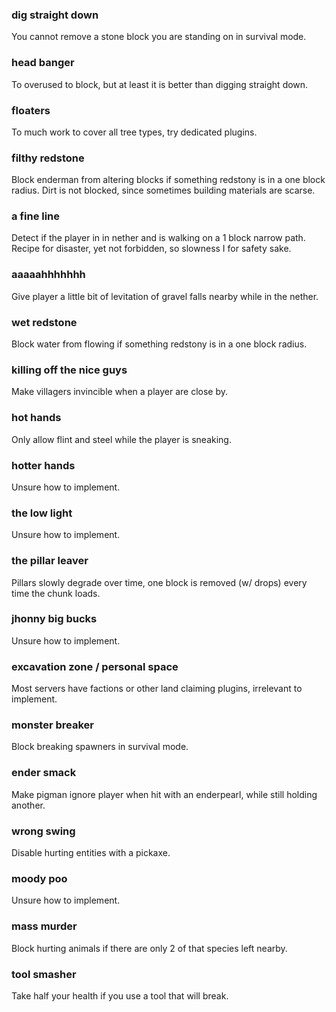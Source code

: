 ### dig straight down
You cannot remove a stone block you are standing on in survival mode.

### head banger
To overused to block, but at least it is better than digging straight down.

### floaters
To much work to cover all tree types, try dedicated plugins.

### filthy redstone
Block enderman from altering blocks if something redstony is in a one block radius.
Dirt is not blocked, since sometimes building materials are scarse.

### a fine line
Detect if the player in in nether and is walking on a 1 block narrow path.
Recipe for disaster, yet not forbidden, so slowness I for safety sake.

### aaaaahhhhhhh
Give player a little bit of levitation of gravel falls nearby while in the nether.

### wet redstone
Block water from flowing if something redstony is in a one block radius.

### killing off the nice guys
Make villagers invincible when a player are close by.

### hot hands
Only allow flint and steel while the player is sneaking.

### hotter hands
Unsure how to implement.

### the low light
Unsure how to implement.

### the pillar leaver
Pillars slowly degrade over time, one block is removed (w/ drops) every time the chunk loads.

### jhonny big bucks
Unsure how to implement.

### excavation zone / personal space
Most servers have factions or other land claiming plugins, irrelevant to implement.

### monster breaker
Block breaking spawners in survival mode.

### ender smack
Make pigman ignore player when hit with an enderpearl, while still holding another.

### wrong swing
Disable hurting entities with a pickaxe.

### moody poo
Unsure how to implement.

### mass murder
Block hurting animals if there are only 2 of that species left nearby.

### tool smasher
Take half your health if you use a tool that will break.
